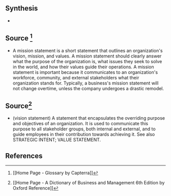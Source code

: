 ## Synthesis
- 
## Source [^1]
- A mission statement is a short statement that outlines an organization's vision, mission, and values. A mission statement should clearly answer what the purpose of the organization is, what issues they seek to solve in the world, and how their values guide their operations. A mission statement is important because it communicates to an organization's workforce, community, and external stakeholders what their organization stands for. Typically, a business's mission statement will not change overtime, unless the company undergoes a drastic remodel.
## Source[^2]
- (vision statement) A statement that encapsulates the overriding purpose and objectives of an organization. It is used to communicate this purpose to all stakeholder groups, both internal and external, and to guide employees in their contribution towards achieving it. See also STRATEGIC INTENT; VALUE STATEMENT.
## References

[^1]: [[Home Page - Glossary by Capterra]]
[^2]: [[Home Page - A Dictionary of Business and Management 6th Edition by Oxford Reference]]